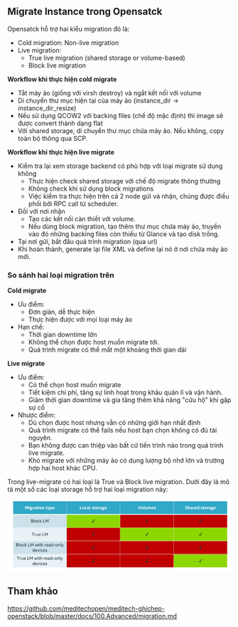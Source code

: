 ## Migrate Instance trong Opensatck 

Opensatck hỗ trợ hai kiểu migration đó là:

* Cold migration: Non-live migration
* Live migration:
	* True live migration (shared storage or volume-based)
	* Block live migration 

**Workflow khi thực hiện cold migrate**

* Tắt máy ảo (giống với virsh destroy) và ngắt kết nối với volume
* Di chuyển thư mục hiện tại của máy ảo (instance_dir -> instance_dir_resize)
* Nếu sử dụng QCOW2 với backing files (chế độ mặc định) thì image sẽ được convert thành dạng flat
* Với shared storage, di chuyển thư mục chứa máy ảo. Nếu không, copy toàn bộ thông qua SCP.

**Workflow khi thực hiện live migrate**

* Kiểm tra lại xem storage backend có phù hợp với loại migrate sử dụng không
	* Thực hiện check shared storage với chế độ migrate thông thường
	* Không check khi sử dụng block migrations
	* Việc kiểm tra thực hiện trên cả 2 node gửi và nhận, chúng được điều phối bởi RPC call từ scheduler.
* Đối với nơi nhận
	* Tạo các kết nối càn thiết với volume.
	* Nếu dùng block migration, tạo thêm thư mục chứa máy ảo, truyền vào đó những backing files còn thiếu từ Glance và tạo disk trống.
* Tại nơi gửi, bắt đầu quá trình migration (qua url)
* Khi hoàn thành, generate lại file XML và define lại nó ở nơi chứa máy ảo mới.

### So sánh hai loại migration trên

**Cold migrate**

* Ưu điểm:
	* Đơn giản, dễ thực hiện
	* Thực hiện được với mọi loại máy ảo
* Hạn chế:
	* Thời gian downtime lớn
	* Không thể chọn được host muốn migrate tới.
	* Quá trình migrate có thể mất một khoảng thời gian dài

**Live migrate**

* Ưu điểm:
	* Có thể chọn host muốn migrate
	* Tiết kiệm chi phí, tăng sự linh hoạt trong khâu quản lí và vận hành.
	* Giảm thời gian downtime và gia tăng thêm khả năng "cứu hộ" khi gặp sự cố
* Nhược điểm:
	* Dù chọn được host nhưng vẫn có những giới hạn nhất định
	* Quá trình migrate có thể fails nếu host bạn chọn không có đủ tài nguyên.
	* Bạn không được can thiệp vào bất cứ tiến trình nào trong quá trình live migrate.
	* Khó migrate với những máy ảo có dung lượng bộ nhớ lớn và trường hợp hai host khác CPU.

Trong live-migrate có hai loại là True và Block live migration. Dưới đây là mô tả một số các loại storage hỗ trợ hai loại migration này:

<img src="../../img/26.png">

## Tham khảo

https://github.com/meditechopen/meditech-ghichep-openstack/blob/master/docs/100.Advanced/migration.md